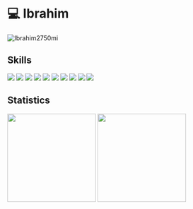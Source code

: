 # :computer:  Ibrahim

<p align="left"> <img src="https://komarev.com/ghpvc/?username=Ibrahim2750mi" alt="Ibrahim2750mi" /> </p>

## Skills

![](https://img.shields.io/badge/Python-3776AB?style=for-the-badge&logo=python&logoColor=white)
![](https://img.shields.io/badge/C%2B%2B-00599C?style=for-the-badge&logo=c%2B%2B&logoColor=white)
![](https://img.shields.io/badge/Ubuntu-E95420?style=for-the-badge&logo=ubuntu&logoColor=white)
![](https://img.shields.io/badge/C%23-239120?style=for-the-badge&logo=c-sharp&logoColor=white)
![](https://img.shields.io/badge/PostgreSQL-316192?style=for-the-badge&logo=postgresql&logoColor=white)
![](https://img.shields.io/badge/Flask-000000?style=for-the-badge&logo=flask&logoColor=white)
![](https://img.shields.io/badge/numpy-339933?style=for-the-badge&logo=numpy&logoColor=white)
![](https://img.shields.io/badge/Qt-109989?style=for-the-badge&logo=Qt&logoColor=white)
![](https://img.shields.io/badge/Git-F05032?style=for-the-badge&logo=git&logoColor=white)
![](https://img.shields.io/badge/Heroku-430098?style=for-the-badge&logo=heroku&logoColor=white)

## Statistics

<img src="https://github-readme-stats.vercel.app/api?username=Ibrahim2750mi&theme=midnight-purple&count_private=true&show_icons=true" height=200>  
<img src="https://github-readme-stats.vercel.app/api/top-langs/?username=Ibrahim2750mi&langs_count=3&theme=midnight-purple&show_icons=true&hide=html,css,glsl" height=200>
